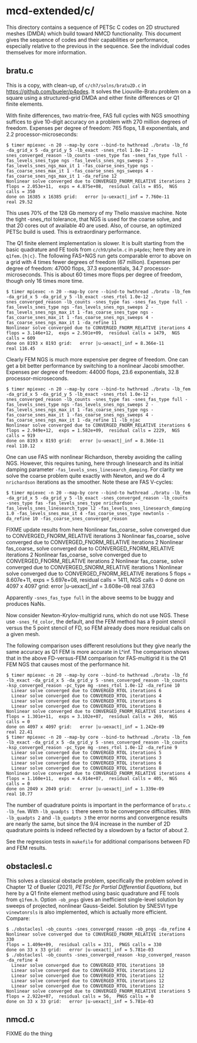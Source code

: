 # mcd-extended/c/

This directory contains a sequence of PETSc C codes on 2D structured meshes (DMDA)
which build toward NMCD functionality.  This document gives the sequence of codes
and their capabilities or performance, especially relative to the previous
in the sequence.  See the individual codes themselves for more information.

## bratu.c

This is a copy, with clean-up, of `c/ch7/solns/bratu2D.c` in
https://github.com/bueler/p4pdes.  It solves the Liouville-Bratu problem on a
square using a structured-grid DMDA and either finite differences or
Q1 finite elements.

With finite differences, two matrix-free, FAS full cycles with
NGS smoothing suffices to give 10-digit accuracy on a problem with 270 million
degrees of freedom.  Expenses per degree of freedom: 765 flops, 1.8 exponentials,
and 2.2 processor-microseconds:

    $ timer mpiexec -n 20 --map-by core --bind-to hwthread ./bratu -lb_fd -da_grid_x 5 -da_grid_y 5 -lb_exact -snes_rtol 1.0e-12 -snes_converged_reason -lb_counts -snes_type fas -snes_fas_type full -fas_levels_snes_type ngs -fas_levels_snes_ngs_sweeps 2 -fas_levels_snes_ngs_max_it 1 -fas_coarse_snes_type ngs -fas_coarse_snes_max_it 1 -fas_coarse_snes_ngs_sweeps 4 -fas_coarse_snes_ngs_max_it 1 -da_refine 12
    Nonlinear solve converged due to CONVERGED_FNORM_RELATIVE iterations 2
    flops = 2.053e+11,  exps = 4.875e+08,  residual calls = 855,  NGS calls = 350
    done on 16385 x 16385 grid:   error |u-uexact|_inf = 7.760e-11
    real 29.52

This uses 70% of the 128 Gb memory of my Thelio massive machine.  Note the
tight -snes_rtol tolerance, that NGS is used for the coarse solve, and that
20 cores out of available 40 are used.  Also, of course, an optimized PETSc
build is used.  This is extraordinary performance.

The Q1 finite element implementation is slower.  It is built starting from the
basic quadrature and FE tools from `c/ch9/phelm.c` in `p4pdes`; here they are
in `q1fem.{h|c}`.  The following FAS+NGS run gets comparable error to above on
a grid with 4 times fewer degrees of freedom (67 million).  Expenses per degree
of freedom: 47000 flops, 37.3 exponentials, 34.7 processor-microseconds.
This is about 60 times more flops per degree of freedom, though only 16 times
more time.

    $ timer mpiexec -n 20 --map-by core --bind-to hwthread ./bratu -lb_fem -da_grid_x 5 -da_grid_y 5 -lb_exact -snes_rtol 1.0e-12 -snes_converged_reason -lb_counts -snes_type fas -snes_fas_type full -fas_levels_snes_type ngs -fas_levels_snes_ngs_sweeps 2 -fas_levels_snes_ngs_max_it 1 -fas_coarse_snes_type ngs -fas_coarse_snes_max_it 1 -fas_coarse_snes_ngs_sweeps 4 -fas_coarse_snes_ngs_max_it 1 -da_refine 11
    Nonlinear solve converged due to CONVERGED_FNORM_RELATIVE iterations 4
    flops = 3.146e+12,  exps = 2.501e+09,  residual calls = 1479,  NGS calls = 609
    done on 8193 x 8193 grid:   error |u-uexact|_inf = 8.366e-11
    real 116.45

Clearly FEM NGS is much more expensive per degree of freedom.  One can get a bit
better performance by switching to a nonlinear Jacobi smoother.  Expenses per
degree of freedom: 44000 flops, 23.6 exponentials, 32.8 processor-microseconds.

    $ timer mpiexec -n 20 --map-by core --bind-to hwthread ./bratu -lb_fem -da_grid_x 5 -da_grid_y 5 -lb_exact -snes_rtol 1.0e-12 -snes_converged_reason -lb_counts -snes_type fas -snes_fas_type full -fas_levels_snes_type ngs -fas_levels_snes_ngs_sweeps 2 -fas_levels_snes_ngs_max_it 1 -fas_coarse_snes_type ngs -fas_coarse_snes_max_it 1 -fas_coarse_snes_ngs_sweeps 4 -fas_coarse_snes_ngs_max_it 1 -da_refine 11 -lb_njac
    Nonlinear solve converged due to CONVERGED_FNORM_RELATIVE iterations 6
    flops = 2.949e+12,  exps = 1.582e+09,  residual calls = 2229,  NGS calls = 919
    done on 8193 x 8193 grid:   error |u-uexact|_inf = 8.366e-11
    real 110.12

One can use FAS with nonlinear Richardson, thereby avoiding the calling NGS.  However, this requires tuning, here through linesearch and its initial damping parameter `-fas_levels_snes_linesearch_damping`.  For clarity we solve the coarse problem quite exactly with Newton, and we do 4 `nrichardson` iterations as the smoother.  Note these are FAS V-cycles:

    $ timer mpiexec -n 20 --map-by core --bind-to hwthread ./bratu -lb_fem -da_grid_x 5 -da_grid_y 5 -lb_exact -snes_converged_reason -lb_counts -snes_type fas -fas_levels_snes_type nrichardson -fas_levels_snes_linesearch_type l2 -fas_levels_snes_linesearch_damping 1.0 -fas_levels_snes_max_it 4 -fas_coarse_snes_type newtonls -da_refine 10 -fas_coarse_snes_converged_reason
FIXME update results from here
                          Nonlinear fas_coarse_ solve converged due to CONVERGED_FNORM_RELATIVE iterations 3
                          Nonlinear fas_coarse_ solve converged due to CONVERGED_FNORM_RELATIVE iterations 2
                          Nonlinear fas_coarse_ solve converged due to CONVERGED_FNORM_RELATIVE iterations 2
                          Nonlinear fas_coarse_ solve converged due to CONVERGED_FNORM_RELATIVE iterations 2
                          Nonlinear fas_coarse_ solve converged due to CONVERGED_SNORM_RELATIVE iterations 1
    Nonlinear solve converged due to CONVERGED_FNORM_RELATIVE iterations 5
    flops = 8.607e+11,  exps = 5.697e+08,  residual calls = 1411,  NGS calls = 0
    done on 4097 x 4097 grid:   error |u-uexact|_inf = 3.608e-08
    real 37.63

Apparently `-snes_fas_type full` in the above seems to be buggy and produces NaNs.

Now consider Newton-Krylov-multigrid runs, which do not use NGS.  These use
 `-snes_fd_color`, the default, and the FEM method has a 9 point stencil
versus the 5 point stencil of FD, so FEM already does more residual calls
on a given mesh.

The following comparison uses different resolutions but they give nearly
the same accuracy as Q1 FEM is more accurate in L^inf.  The comparison shows
that in the above FD-versus-FEM comparison for FAS-multigrid it is the
Q1 FEM NGS that causes most of the performance hit.

    $ timer mpiexec -n 20 --map-by core --bind-to hwthread ./bratu -lb_fd -lb_exact -da_grid_x 5 -da_grid_y 5 -snes_converged_reason -lb_counts -ksp_converged_reason -pc_type mg -snes_rtol 1.0e-12 -da_refine 10
      Linear solve converged due to CONVERGED_RTOL iterations 6
      Linear solve converged due to CONVERGED_RTOL iterations 4
      Linear solve converged due to CONVERGED_RTOL iterations 6
      Linear solve converged due to CONVERGED_RTOL iterations 8
    Nonlinear solve converged due to CONVERGED_FNORM_RELATIVE iterations 4
    flops = 1.301e+11,  exps = 3.102e+07,  residual calls = 269,  NGS calls = 0
    done on 4097 x 4097 grid:   error |u-uexact|_inf = 1.242e-09
    real 22.41
    $ timer mpiexec -n 20 --map-by core --bind-to hwthread ./bratu -lb_fem -lb_exact -da_grid_x 5 -da_grid_y 5 -snes_converged_reason -lb_counts -ksp_converged_reason -pc_type mg -snes_rtol 1.0e-12 -da_refine 9
      Linear solve converged due to CONVERGED_RTOL iterations 5
      Linear solve converged due to CONVERGED_RTOL iterations 3
      Linear solve converged due to CONVERGED_RTOL iterations 6
      Linear solve converged due to CONVERGED_RTOL iterations 8
    Nonlinear solve converged due to CONVERGED_FNORM_RELATIVE iterations 4
    flops = 1.160e+11,  exps = 4.914e+07,  residual calls = 405,  NGS calls = 0
    done on 2049 x 2049 grid:   error |u-uexact|_inf = 1.339e-09
    real 10.77

The number of quadrature points is important in the performance of
`bratu.c -lb_fem`.  With `-lb_quadpts 1` there seem to be convergence
difficulties.  With `-lb_quadpts 2` and `-lb_quadpts 3` the error norms
and convergence results are nearly the same, but since the 9/4 increase
in the number of 2D quadrature points is indeed reflected by a slowdown
by a factor of about 2.

See the regression tests in `makefile` for additional comparisons between FD
and FEM results.


## obstaclesl.c

This solves a classical obstacle problem, specifically the problem solved in
Chapter 12 of Bueler (2021), _PETSc for Partial Differential Equations_, but
here by a Q1 finite element method using basic quadrature and FE tools from
`q1fem.h`.  Option `-ob_pngs` gives an inefficient single-level solution by
sweeps of projected, nonlinear Gauss-Seidel.  Solution by SNESVI type
`vinewtonrsls` is also implemented, which is actually more efficient.  Compare:

    $ ./obstaclesl -ob_counts -snes_converged_reason -ob_pngs -da_refine 4
    Nonlinear solve converged due to CONVERGED_FNORM_RELATIVE iterations 330
    flops = 1.409e+09,  residual calls = 331,  PNGS calls = 330
    done on 33 x 33 grid:   error |u-uexact|_inf = 5.781e-03
    $ ./obstaclesl -ob_counts -snes_converged_reason -ksp_converged_reason -da_refine 4
      Linear solve converged due to CONVERGED_RTOL iterations 10
      Linear solve converged due to CONVERGED_RTOL iterations 12
      Linear solve converged due to CONVERGED_RTOL iterations 12
      Linear solve converged due to CONVERGED_RTOL iterations 12
      Linear solve converged due to CONVERGED_RTOL iterations 12
    Nonlinear solve converged due to CONVERGED_FNORM_RELATIVE iterations 5
    flops = 2.922e+07,  residual calls = 56,  PNGS calls = 0
    done on 33 x 33 grid:   error |u-uexact|_inf = 5.781e-03

## nmcd.c

FIXME do the thing
